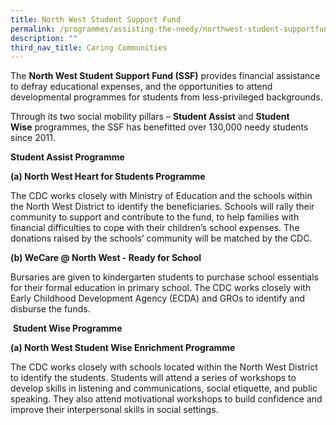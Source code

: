 ```yaml
---
title: North West Student Support Fund
permalink: /programmes/assisting-the-needy/northwest-student-supportfund/
description: ""
third_nav_title: Caring Communities
---
```

The **North West Student Support Fund (SSF)** provides financial assistance to defray educational expenses, and the opportunities to attend developmental programmes for students from less-privileged backgrounds.  

Through its two social mobility pillars – **Student Assist** and **Student Wise** programmes, the SSF has benefitted over 130,000 needy students since 2011. 

**Student Assist Programme**

**(a) North West Heart for Students Programme**  
  
The CDC works closely with Ministry of Education and the schools within the North West District to identify the beneficiaries. Schools will rally their community to support and contribute to the fund, to help families with financial difficulties to cope with their children’s school expenses. The donations raised by the schools’ community will be matched by the CDC.  

**(b) WeCare @ North West - Ready for School**

Bursaries are given to kindergarten students to purchase school essentials for their formal education in primary school. The CDC works closely with Early Childhood Development Agency (ECDA) and GROs to identify and disburse the funds.

 **Student Wise Programme**

**(a) North West Student Wise Enrichment Programme**

The CDC works closely with schools located within the North West District to identify the students. Students will attend a series of workshops to develop skills in listening and communications, social etiquette, and public speaking. They also attend motivational workshops to build confidence and improve their interpersonal skills in social settings.